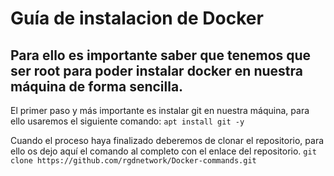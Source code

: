 # Guía de instalacion de Docker

## Para ello es importante saber que tenemos que ser root para poder instalar docker en nuestra máquina de forma sencilla.

El primer paso y más importante es instalar git en nuestra máquina, para ello usaremos el siguiente comando: ```apt install git -y```

Cuando el proceso haya finalizado deberemos de clonar el repositorio, para ello os dejo aquí el comando al completo con el enlace del repositorio. ```git clone https://github.com/rgdnetwork/Docker-commands.git```

